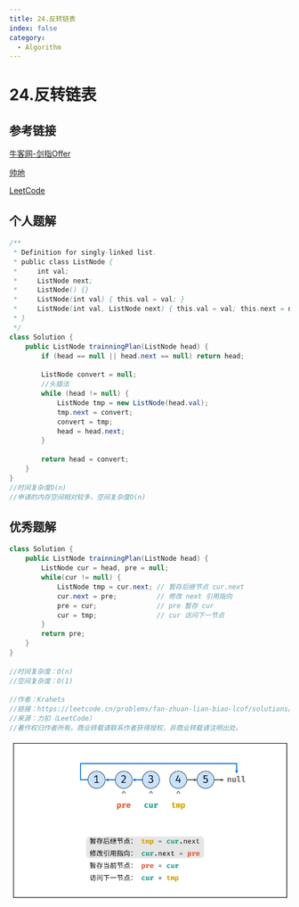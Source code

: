 ```yaml
---
title: 24.反转链表
index: false
category:
  - Algorithm
---
```




# 24.反转链表



## 参考链接

[牛客网-剑指Offer](https://www.nowcoder.com/exam/oj/ta?page=1&tpId=13&type=265)

[帅地](https://www.playoffer.cn/540.html)

[LeetCode](https://leetcode.cn/problems/fan-zhuan-lian-biao-lcof/description/)



## 个人题解

```java
/**
 * Definition for singly-linked list.
 * public class ListNode {
 *     int val;
 *     ListNode next;
 *     ListNode() {}
 *     ListNode(int val) { this.val = val; }
 *     ListNode(int val, ListNode next) { this.val = val; this.next = next; }
 * }
 */
class Solution {
    public ListNode trainningPlan(ListNode head) {
        if (head == null || head.next == null) return head;

        ListNode convert = null;
        //头插法
        while (head != null) {
            ListNode tmp = new ListNode(head.val);
            tmp.next = convert;
            convert = tmp;
            head = head.next;
        }

        return head = convert;
    }
}
//时间复杂度O(n)
//申请的内存空间相对较多，空间复杂度O(n)
```



## 优秀题解

```java
class Solution {
    public ListNode trainningPlan(ListNode head) {
        ListNode cur = head, pre = null;
        while(cur != null) {
            ListNode tmp = cur.next; // 暂存后继节点 cur.next
            cur.next = pre;          // 修改 next 引用指向
            pre = cur;               // pre 暂存 cur
            cur = tmp;               // cur 访问下一节点
        }
        return pre;
    }
}

//时间复杂度：O(n)
//空间复杂度：O(1)
    
//作者：Krahets
//链接：https://leetcode.cn/problems/fan-zhuan-lian-biao-lcof/solutions/476929/jian-zhi-offer-24-fan-zhuan-lian-biao-die-dai-di-2/
//来源：力扣（LeetCode）
//著作权归作者所有。商业转载请联系作者获得授权，非商业转载请注明出处。
```

![image-20240813113108177](./assets/24-反转链表/image-20240813113108177.png)